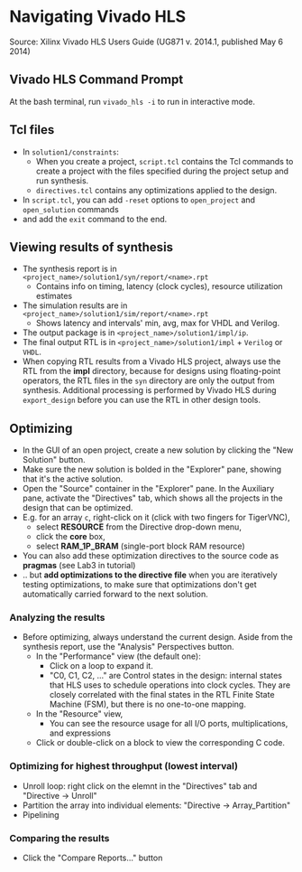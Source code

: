 # Navigating Vivado HLS
Source: Xilinx Vivado HLS Users Guide (UG871 v. 2014.1, published May 6 2014)

## Vivado HLS Command Prompt
At the bash terminal, run `vivado_hls -i` to run in interactive mode.

## Tcl files
* In `solution1/constraints`:
  * When you create a project, `script.tcl` contains the Tcl commands to create a project with
  the files specified during the project setup and run synthesis.
  * `directives.tcl` contains any optimizations applied to the design.
* In `script.tcl`, you can add `-reset` options to `open_project` and `open_solution` commands
* and add the `exit` command to the end.

## Viewing results of synthesis 
* The synthesis report is in `<project_name>/solution1/syn/report/<name>.rpt`
  * Contains info on timing, latency (clock cycles), resource utilization estimates
* The simulation results are in `<project_name>/solution1/sim/report/<name>.rpt`
  * Shows latency and intervals' min, avg, max for VHDL and Verilog.
* The output package is in `<project_name>/solution1/impl/ip`.
* The final output RTL is in `<project_name>/solution1/impl` + `Verilog` or `VHDL`.
* When copying RTL results from a Vivado HLS project, always use the RTL
  from the **impl** directory, because for designs using floating-point operators,
  the RTL files in the `syn` directory are only the output from synthesis.
  Additional processing is performed by Vivado HLS during `export_design` before
  you can use the RTL in other design tools.


## Optimizing
* In the GUI of an open project, create a new solution by clicking the "New Solution" button.
* Make sure the new solution is bolded in the "Explorer" pane, showing that it's the active solution.
* Open the "Source" container in the "Explorer" pane. In the Auxiliary pane, activate the
  "Directives" tab, which shows all the projects in the design that can be optimized.
* E.g. for an array `c`, right-click on it (click with two fingers for TigerVNC),
  * select **RESOURCE** from the Directive drop-down menu,
  * click the **core** box,
  * select **RAM_1P_BRAM** (single-port block RAM resource)
* You can also add these optimization directives to the source code as **pragmas** (see Lab3 in tutorial)
* .. but **add optimizations to the directive file** when you are iteratively testing optimizations,
  to make sure that optimizations don't get automatically carried forward to the next solution.


### Analyzing the results
* Before optimizing, always understand the current design. Aside from the synthesis report,
  use the "Analysis" Perspectives button.
  * In the "Performance" view (the default one):
    * Click on a loop to expand it.
    * "C0, C1, C2, ..." are Control states in the design: internal states that HLS uses to schedule
    operations into clock cycles. They are closely correlated with the final states in the
    RTL Finite State Machine (FSM), but there is no one-to-one mapping.
  * In the "Resource" view,
    * You can see the resource usage for all I/O ports, multiplications, and expressions
  * Click or double-click on a block to view the corresponding C code.

### Optimizing for highest throughput (lowest interval)
- Unroll loop: right click on the elemnt in the "Directives" tab and "Directive -> Unroll"
- Partition the array into individual elements: "Directive -> Array_Partition" 
- Pipelining

### Comparing the results
* Click the "Compare Reports..." button

  
